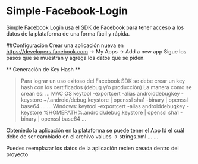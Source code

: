 # Simple-Facebook-Login
Simple Facebook Login usa el SDK de Facebook para tener acceso a los datos de la plataforma de una forma fácil y rápida. 

##Configuración 
Crear una aplicación nueva en https://developers.facebook.com -> My Apps -> Add a new app 
Sigue los pasos que se muestran y agrega los datos que se piden. 

** Generación de Key Hash **

> Para lograr un uso exitoso del Facebook SDK se debe crear un key hash con los certificados (debug y/o producción)
  La manera como se crean es: 
  ... 
  MAC OS
  keytool -exportcert -alias androiddebugkey -keystore ~/.android/debug.keystore | openssl sha1 -binary | openssl base64
  ...
  ... 
  Windows:
  keytool -exportcert -alias androiddebugkey -keystore %HOMEPATH%\.android\debug.keystore | openssl sha1 -binary | openssl     base64
  ...

Obteniedo la aplicación en la plataforma se puede tener el App Id el cuál debe de ser cambiado en el archivo values -> strings.xml 
    ...
    <string name="facebook_app_id"></string>
    ...

Puedes reemplazar los datos de la aplicación recien creada dentro del proyecto
